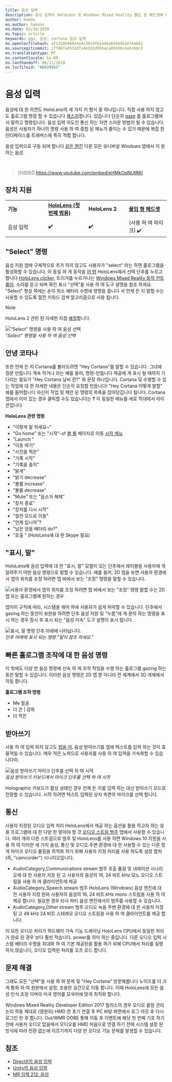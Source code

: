 ```yaml
---
title: 음성 입력
description: 음성 입력이 HoloLens 및 Windows Mixed Reality 몰입 형 헤드셋에 대 한 핵심 입력 합니다. 음성 명령, 받아쓰기, Cortana, 등에 대 한 사용할 수 있습니다.
author: Hak0n
ms.author: hakons
ms.date: 02/24/2019
ms.topic: article
keywords: ggv, 음성, cortana 음성 입력
ms.openlocfilehash: e21310b940e4a4c3019f61edea695b452e74ab62
ms.sourcegitcommit: 17f86fed532d7a4e91bd95baca05930c4a5c68c5
ms.translationtype: MT
ms.contentlocale: ko-KR
ms.lasthandoff: 06/11/2019
ms.locfileid: "66829952"
---
```

# <a name="voice-input"></a>음성 입력

음성에 대 한 의견도 HoloLens의 세 가지 키 형식 중 하나입니다. 직접 사용 하지 않고도 홀로그램 명령 할 수 있습니다 [제스처](gestures.md)합니다. 있습니다 단순히 [gaze](gaze.md) 를 홀로그램에서 말하고 명령입니다. 음성 입력 의도인 통신 하는 자연 스러운 방법이 될 수 있습니다. 음성은 사용자가 하나의 명령 사용 하 여 중첩 된 메뉴가 줄이는 수 있기 때문에 복잡 한 인터페이스를 트래버스에 특히 적합 합니다.

음성 입력으로 구동 되며 합니다 [같은 엔진](https://msdn.microsoft.com/library/windows/apps/mt185615.aspx) 다른 모든 유니버설 Windows 앱에서 지 원하는 음성.

<br>

>[!VIDEO https://www.youtube.com/embed/eHMkOpNUtR8]

## <a name="device-support"></a>장치 지원

<table>
    <colgroup>
    <col width="25%" />
    <col width="25%" />
    <col width="25%" />
    <col width="25%" />
    </colgroup>
    <tr>
        <td><strong>기능</strong></td>
        <td><a href="hololens-hardware-details.md"><strong>HoloLens (첫 번째 범용)</strong></a></td>
        <td><strong>HoloLens 2</strong></td>
        <td><a href="immersive-headset-hardware-details.md"><strong>몰입 형 헤드셋</strong></a></td>
    </tr>
     <tr>
        <td>음성 입력</td>
        <td>✔️</td>
        <td>✔️</td>
        <td>(사용 하 여 마이크) ✔️</td>
    </tr>
</table>

## <a name="the-select-command"></a>"Select" 명령

음성 지원 앱에 구체적으로 추가 하지 않고도 사용자가 "select" 라는 하면 홀로그램을 활성화할 수 있습니다. 이 동일 하 게 동작을 [어 탭](gestures.md#air-tap) HoloLens에서 선택 단추를 누르고 합니다 [HoloLens clicker](hardware-accessories.md#hololens-clicker), 트리거를 누르거나는 [Windows Mixed Reality 동작 컨트롤러](motion-controllers.md). 소리를 듣고 되며 확인 표시 "선택"을 사용 하 여 도구 설명을 참조 하세요. "Select" 항상 쪽에는 손이 최소 배터리 수명에 영향을 줍니다 서 언제 든 지 말할 수는 사용할 수 있도록 절전 키워드 검색 알고리즘으로 사용 됩니다.

> [!NOTE]
> HoloLens 2 관련 된 자세한 지침 [예정](index.md#news-and-notes)합니다.

!["Select" 명령을 사용 하 여 음성 선택](images/kma-voice-select-00170-800px.png)<br>
*"Select" 명령을 사용 하 여 음성 선택*

## <a name="hey-cortana"></a>안녕 코타나

또한 언제 든 지 Cortana를 불러오려면 "Hey Cortana"를 말할 수 있습니다. 그녀에 질문 만듭니다 계속 하거나 라는 예를 들어, 명령-만듭니다 제공에 게 표시 될 때까지 기다리는 필요가 "Hey Cortana 날씨 란?" 와 문장 하나입니다. Cortana 및 수행할 수 있는 작업에 대 한 자세한 내용은 단순히 요청할 만듭니다! "Hey Cortana 어떻게 말할" 예를 들어합니다 자신이 작업 및 제안 된 명령의 목록을 잡아당깁니다 됩니다. Cortana 앱에서 이미 있는 경우 클릭할 수도 있습니다는 **?** 이 동일한 메뉴를 세로 막대에서 아이콘입니다.

**HoloLens 관련 명령**
* "이렇게 말 하세요~"
* "Go home" 또는 "시작"-of [블 룸](gestures.md#bloom) 페이지로 이동 [시작 메뉴](navigating-the-windows-mixed-reality-home.md#start-menu)
* "Launch <app>"
* "이동 <app> 여기"
* "사진을 찍은"
* "기록 시작"
* "기록을 중지"
* "밝게"
* "밝기 decrease"
* "볼륨 increase"
* "볼륨 decrease"
* "Mute" 또는 "음소거 해제"
* "장치 종료"
* "장치를 다시 시작"
* "절전 모드로 이동"
* "언제 입니까"?
* "남은 양을 배터리 do?"
* "호출 <contact>" (HoloLens에 대 한 Skype 필요)

## <a name="see-it-say-it"></a>"표시, 말"

HoloLens에 음성 입력에 대 한 "표시, 말" 모델이 있는 단추에서 레이블을 사용자에 게 알려주기 어떤 음성 명령으로 말할 수 있습니다. 예를 들어, 2D 앱을 보면 사용자 환경에서 앱의 위치를 조정 하려면 앱 바에서 보는 "조정" 명령을 말할 수 있습니다.

![사용자 환경에서 앱의 위치를 조정 하려면 앱 바에서 보는 "조정" 명령 말할 수는 2D 앱 또는 홀로그램에 원하는 경우](images/microphone-600px.png)

앱이이 규칙에 따라, 시스템을 제어 하에 사용자가 쉽게 파악할 수 있습니다. 단추에서 gazing 하는 동안이 보완을 하려면 단추 음성 지원 및 "누름"에 게 문의 하는 명령을 표시 하는 경우 잠시 후 표시 되는 "음성 지속" 도구 설명이 표시 됩니다.

![표시, 말 명령 단추 아래에 나타납니다.](images/voice-seeitsayit-600px.png)<br>
*단추 아래에 표시 되는 명령 "말이 참조 하세요."*

## <a name="voice-commands-for-fast-hologram-manipulation"></a>빠른 홀로그램 조작에 대 한 음성 명령

이 밖에도 다양 한 음성 명령에 신속 하 게 조작 작업을 수행 하는 홀로그램 gazing 하는 동안 말할 수 있습니다. 이러한 음성 명령은 2D 앱 뿐 아니라 전 세계에서 3D 개체에서 작동 합니다.

**홀로그램 조작 명령**
* Me 얼굴
* 더 큰 | 강화
* 더 작은

## <a name="dictation"></a>받아쓰기

사용 하 여 입력 하지 않고도 [탭을 어](gestures.md#air-tap), 음성 받아쓰기를 앱에 텍스트를 입력 하는 것이 효율적일 수 있습니다. 매우 적은 노력으로 사용자를 사용 하 여 입력을 가속화할 수 있습니다이.

![음성 받아쓰기 마이크 단추를 선택 하 여 시작](images/micbuttonfordictation.png)<br>
*음성 받아쓰기 키보드에서 마이크 단추를 선택 하 여 시작*

Holographic 키보드가 활성 상태인 경우 언제 든 지를 입력 하는 대신 받아쓰기 모드로 전환할 수 있습니다. 시작 하려면 텍스트 입력된 상자 측면의 마이크를 선택 합니다.

## <a name="communication"></a>통신

사용자 지정된 오디오 입력 처리 HoloLens에서 제공 하는 옵션을 활용 하고자 하는 응용 프로그램에 대 한 다양 한 알아야 할 것 [오디오 스트림 범주](https://msdn.microsoft.com/library/windows/desktop/hh404178(v=vs.85).aspx) 앱에서 사용할 수 있습니다. 여러 개의 다른 스트림으로 범주 및 HoloLens를 사용 하면 Windows 10 지원을 사용 하 여 이러한 세 가지 음성, 통신 및 오디오 주변 환경에 대 한 사용할 수 있는 다른 맞게 마이크 오디오 품질을 최적화 하기 위해 사용자 지정 처리를 사용 하도록 설정 캡처 (즉, "camcorder") 시나리오입니다.
* AudioCategory_Communications stream 범주 호출 품질 및 내레이션 시나리오에 대 한 사용자 지정 된 고 사용자의 음성의 16, 24 비트 kHz 모노 오디오 스트림을 사용 하 여 클라이언트에 제공
* AudioCategory_Speech stream 범주 HoloLens (Windows) 음성 엔진에 대 한 사용자 지정 된와 사용자의 음성의 16, 24 비트 kHz mono 스트림을 사용 하 여 제공 합니다. 필요한 경우 타사 파티 음성 엔진에서이 범주를 사용할 수 있습니다.
* AudioCategory_Other stream 범주 오디오 녹음 주변 환경에 대 한 사용자 지정 된 고 48 kHz 24 비트 스테레오 오디오 스트림을 사용 하 여 클라이언트를 제공 합니다.

이 모든 오디오 처리가 하드웨어 가속 기능 드레이닝 HoloLens CPU에서 동일한 처리가 완료 된 경우 보다 훨씬 적습니다. power를 의미 하는 중입니다. 다른 오디오 입력 시스템 배터리 수명을 최대화 하 여 기본 제공된을 활용 하기 위해 CPU에서 처리를 실행 하지 않습니다, 오디오 입력된 처리를 오프 로드 합니다.

## <a name="troubleshooting"></a>문제 해결

그래도 모든 "선택"을 사용 하 여 문제 및 "Hey Cortana" 방문해봅니다 노이즈를 더 크게 통화 하 여 원본에서 설정, 조용한 공간으로 이동 합니다. 이때 HoloLens에 모든 음성 인식 조정 이며의 미국 영어를 모국어에 맞게 최적화 합니다.

Windows Mixed Reality Developer Edition 2017 릴리스의 경우 오디오 끝점 관리 논리 작동 제대로 (영원히) HMD 한 초기 연결 후 PC 바탕 화면에서 로그 아웃 후 다시 로그인 한 후 합니다. Out/WMR OOBE 통해 이동 후 이벤트에 해당 첫 번째 기호 하기 전에 사용자 오디오 없음에서 오디오를 HMD 처음으로 연결 하기 전에 시스템 설정 된 방식에 따라 전환 없는에 이르기까지 다양 한 오디오 기능 문제를 발생할 수 있습니다.

## <a name="see-also"></a>참조
* [DirectX의 음성 입력](voice-input-in-directx.md)
* [Unity의 음성 입력](voice-input-in-unity.md)
* [MR 입력 212: 음성](holograms-212.md)
